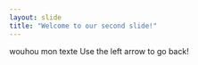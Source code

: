 ```yaml
---
layout: slide
title: "Welcome to our second slide!"
---
```

wouhou mon texte
Use the left arrow to go back!
